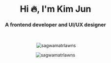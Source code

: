 <h1 align="center">Hi 🔥, I'm Kim Jun</h1>
<h3 align="center">A frontend developer and UI/UX designer</h3>

<br>
<div align="center">
  <p>&nbsp;<img align="center" src="https://github-readme-stats.vercel.app/api?username=sagwamatrlawns&show_icons=true&locale=en" alt="sagwamatrlawns" /></p>
<p><img src="https://github-readme-stats.vercel.app/api/top-langs?username=sagwamatrlawns&show_icons=true&locale=en&layout=compact" alt="sagwamatrlawns" /></p>
</div>
